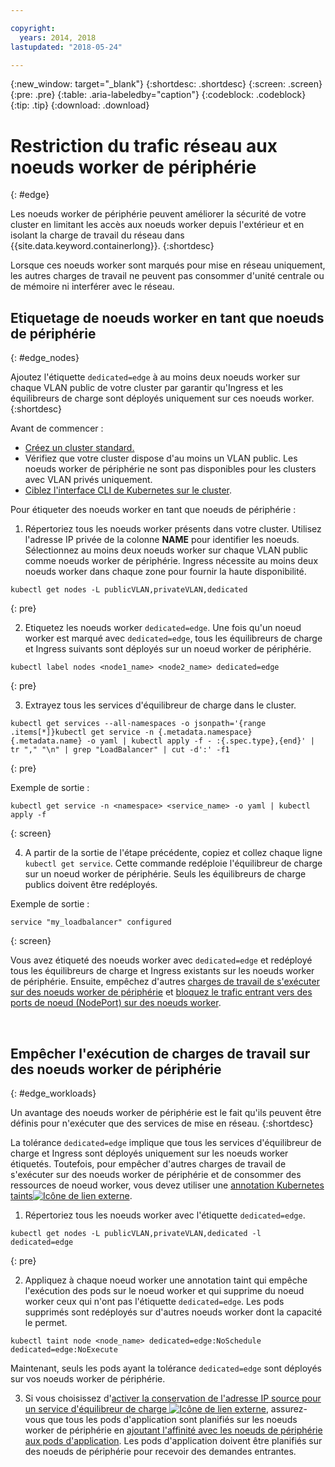 ```yaml
---

copyright:
  years: 2014, 2018
lastupdated: "2018-05-24"

---
```


{:new_window: target="_blank"}
{:shortdesc: .shortdesc}
{:screen: .screen}
{:pre: .pre}
{:table: .aria-labeledby="caption"}
{:codeblock: .codeblock}
{:tip: .tip}
{:download: .download}



# Restriction du trafic réseau aux noeuds worker de périphérie
{: #edge}

Les noeuds worker de périphérie peuvent améliorer la sécurité de votre cluster en limitant les accès aux noeuds worker depuis l'extérieur et en isolant la charge de travail du réseau dans {{site.data.keyword.containerlong}}.
{:shortdesc}

Lorsque ces noeuds worker sont marqués pour mise en réseau uniquement, les autres charges de travail ne peuvent pas consommer d'unité centrale ou de mémoire ni interférer avec le réseau.




## Etiquetage de noeuds worker en tant que noeuds de périphérie
{: #edge_nodes}

Ajoutez l'étiquette `dedicated=edge` à au moins deux noeuds worker sur chaque VLAN public de votre cluster par garantir qu'Ingress et les équilibreurs de charge sont déployés uniquement sur ces noeuds worker.
{:shortdesc}

Avant de commencer :

- [Créez un cluster standard.
](cs_clusters.html#clusters_cli)
- Vérifiez que votre cluster dispose d'au moins un VLAN public. Les noeuds worker de périphérie ne sont pas disponibles pour les clusters avec VLAN privés uniquement.
- [Ciblez l'interface CLI de Kubernetes sur le cluster](cs_cli_install.html#cs_cli_configure).

Pour étiqueter des noeuds worker en tant que noeuds de périphérie :

1. Répertoriez tous les noeuds worker présents dans votre cluster. Utilisez l'adresse IP privée de la colonne **NAME** pour identifier les noeuds. Sélectionnez au moins deux noeuds worker sur chaque VLAN public comme noeuds worker de périphérie. Ingress nécessite au moins deux noeuds worker dans chaque zone pour fournir la haute disponibilité. 

  ```
  kubectl get nodes -L publicVLAN,privateVLAN,dedicated
  ```
  {: pre}

2. Etiquetez les noeuds worker `dedicated=edge`. Une fois qu'un noeud worker est marqué avec `dedicated=edge`, tous les équilibreurs de charge et Ingress suivants sont déployés sur un noeud worker de périphérie.

  ```
  kubectl label nodes <node1_name> <node2_name> dedicated=edge
  ```
  {: pre}

3. Extrayez tous les services d'équilibreur de charge dans le cluster.

  ```
  kubectl get services --all-namespaces -o jsonpath='{range .items[*]}kubectl get service -n {.metadata.namespace} {.metadata.name} -o yaml | kubectl apply -f - :{.spec.type},{end}' | tr "," "\n" | grep "LoadBalancer" | cut -d':' -f1
  ```
  {: pre}

  Exemple de sortie :

  ```
  kubectl get service -n <namespace> <service_name> -o yaml | kubectl apply -f
  ```
  {: screen}

4. A partir de la sortie de l'étape précédente, copiez et collez chaque ligne `kubectl get service`. Cette commande redéploie l'équilibreur de charge sur un noeud worker de périphérie. Seuls les équilibreurs de charge publics doivent être redéployés.

  Exemple de sortie :

  ```
  service "my_loadbalancer" configured
  ```
  {: screen}

Vous avez étiqueté des noeuds worker avec `dedicated=edge` et redéployé tous les équilibreurs de charge et Ingress existants sur les noeuds worker de périphérie. Ensuite, empêchez d'autres [charges de travail de s'exécuter sur des noeuds worker de périphérie](#edge_workloads) et [bloquez le trafic entrant vers des ports de noeud (NodePort) sur des noeuds worker](cs_network_policy.html#block_ingress).

<br />


## Empêcher l'exécution de charges de travail sur des noeuds worker de périphérie
{: #edge_workloads}

Un avantage des noeuds worker de périphérie est le fait qu'ils peuvent être définis pour n'exécuter que des services de mise en réseau.
{:shortdesc}

La tolérance `dedicated=edge` implique que tous les services d'équilibreur de charge et Ingress sont déployés uniquement sur les noeuds worker étiquetés. Toutefois, pour empêcher d'autres charges de travail de s'exécuter sur des noeuds worker de périphérie et de consommer des ressources de noeud worker, vous devez utiliser une [annotation Kubernetes taints![Icône de lien externe](../icons/launch-glyph.svg "Icône de lien externe")](https://kubernetes.io/docs/concepts/configuration/taint-and-toleration/).


1. Répertoriez tous les noeuds worker avec l'étiquette `dedicated=edge`.

  ```
  kubectl get nodes -L publicVLAN,privateVLAN,dedicated -l dedicated=edge
  ```
  {: pre}

2. Appliquez à chaque noeud worker une annotation taint qui empêche l'exécution des pods sur le noeud worker et qui supprime du noeud worker ceux qui n'ont pas l'étiquette `dedicated=edge`. Les pods supprimés sont redéployés sur d'autres noeuds worker dont la capacité le permet.

  ```
  kubectl taint node <node_name> dedicated=edge:NoSchedule dedicated=edge:NoExecute
  ```
  Maintenant, seuls les pods ayant la tolérance `dedicated=edge` sont déployés sur vos noeuds worker de périphérie.

3. Si vous choisissez d'[activer la conservation de l'adresse IP source pour un service d'équilibreur de charge ![Icône de lien externe](../icons/launch-glyph.svg "Icône de lien externe")](https://kubernetes.io/docs/tutorials/services/source-ip/#source-ip-for-services-with-typeloadbalancer), assurez-vous que tous les pods d'application sont planifiés sur les noeuds worker de périphérie en [ajoutant l'affinité avec les noeuds de périphérie aux pods d'application](cs_loadbalancer.html#edge_nodes). Les pods d'application doivent être planifiés sur des noeuds de périphérie pour recevoir des demandes entrantes.
